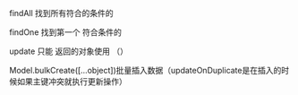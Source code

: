 



 findAll  找到所有符合的条件的

findOne 找到第一个 符合条件的

update 只能   返回的对象使用   （）

Model.bulkCreate([…object])批量插入数据（updateOnDuplicate是在插入的时候如果主键冲突就执行更新操作）
